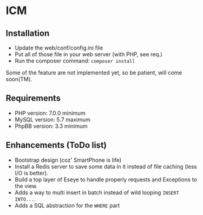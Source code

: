 # ICM

## Installation
+ Update the web/conf/config.ini file
+ Put all of those file in your web server (with PHP, see req.)
+ Run the composer command: `composer install`

Some of the feature are not implemented yet, so be patient, will come soon(TM).

## Requirements
+ PHP version: 7.0.0 minimum
+ MySQL version: 5.7 maximum
+ PhpBB version: 3.3 minimum

## Enhancements (ToDo list)
+ Bootstrap design (coz' SmartPhone is life)
+ Install a Redis server to save some data in it instead of file caching (less I/O is better).
+ Build a top layer of Eseye to handle properly requests and Exceptions to the view.
+ Adds a way to multi insert in batch instead of wild looping `INSERT INTO...`.
+ Adds a SQL abstraction for the `WHERE` part
